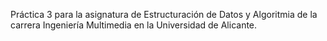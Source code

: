 Práctica 3 para la asignatura de Estructuración de Datos y Algoritmia de la carrera Ingeniería Multimedia en la Universidad de Alicante.
